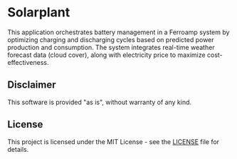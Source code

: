 # Solarplant

This application orchestrates battery management in a Ferroamp system by optimizing charging and discharging cycles based on predicted power production and consumption. The system integrates real-time weather forecast data (cloud cover), along with electricity price to maximize cost-effectiveness.

## Disclaimer

This software is provided "as is", without warranty of any kind.

## License

This project is licensed under the MIT License - see the [LICENSE](LICENSE.md) file for details.
